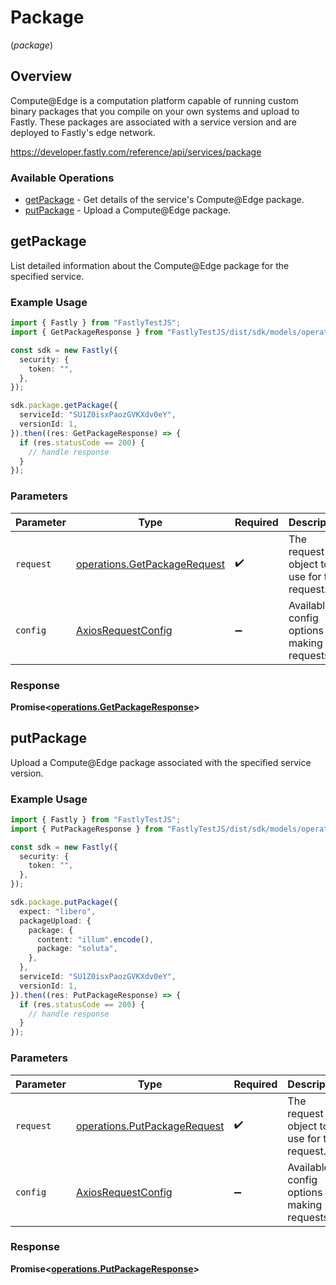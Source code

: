 # Package
(*package*)

## Overview

Compute@Edge is a computation platform capable of running custom binary packages that you compile on your own systems and upload to Fastly. These packages are associated with a service version and are deployed to Fastly's edge network.


<https://developer.fastly.com/reference/api/services/package>
### Available Operations

* [getPackage](#getpackage) - Get details of the service's Compute@Edge package.
* [putPackage](#putpackage) - Upload a Compute@Edge package.

## getPackage

List detailed information about the Compute@Edge package for the specified service.

### Example Usage

```typescript
import { Fastly } from "FastlyTestJS";
import { GetPackageResponse } from "FastlyTestJS/dist/sdk/models/operations";

const sdk = new Fastly({
  security: {
    token: "",
  },
});

sdk.package.getPackage({
  serviceId: "SU1Z0isxPaozGVKXdv0eY",
  versionId: 1,
}).then((res: GetPackageResponse) => {
  if (res.statusCode == 200) {
    // handle response
  }
});
```

### Parameters

| Parameter                                                                    | Type                                                                         | Required                                                                     | Description                                                                  |
| ---------------------------------------------------------------------------- | ---------------------------------------------------------------------------- | ---------------------------------------------------------------------------- | ---------------------------------------------------------------------------- |
| `request`                                                                    | [operations.GetPackageRequest](../../models/operations/getpackagerequest.md) | :heavy_check_mark:                                                           | The request object to use for the request.                                   |
| `config`                                                                     | [AxiosRequestConfig](https://axios-http.com/docs/req_config)                 | :heavy_minus_sign:                                                           | Available config options for making requests.                                |


### Response

**Promise<[operations.GetPackageResponse](../../models/operations/getpackageresponse.md)>**


## putPackage

Upload a Compute@Edge package associated with the specified service version.

### Example Usage

```typescript
import { Fastly } from "FastlyTestJS";
import { PutPackageResponse } from "FastlyTestJS/dist/sdk/models/operations";

const sdk = new Fastly({
  security: {
    token: "",
  },
});

sdk.package.putPackage({
  expect: "libero",
  packageUpload: {
    package: {
      content: "illum".encode(),
      package: "soluta",
    },
  },
  serviceId: "SU1Z0isxPaozGVKXdv0eY",
  versionId: 1,
}).then((res: PutPackageResponse) => {
  if (res.statusCode == 200) {
    // handle response
  }
});
```

### Parameters

| Parameter                                                                    | Type                                                                         | Required                                                                     | Description                                                                  |
| ---------------------------------------------------------------------------- | ---------------------------------------------------------------------------- | ---------------------------------------------------------------------------- | ---------------------------------------------------------------------------- |
| `request`                                                                    | [operations.PutPackageRequest](../../models/operations/putpackagerequest.md) | :heavy_check_mark:                                                           | The request object to use for the request.                                   |
| `config`                                                                     | [AxiosRequestConfig](https://axios-http.com/docs/req_config)                 | :heavy_minus_sign:                                                           | Available config options for making requests.                                |


### Response

**Promise<[operations.PutPackageResponse](../../models/operations/putpackageresponse.md)>**

